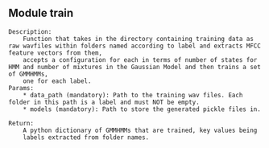 
## Module train


    Description:
        Function that takes in the directory containing training data as raw wavfiles within folders named according to label and extracts MFCC feature vectors from them,
        accepts a configuration for each in terms of number of states for HMM and number of mixtures in the Gaussian Model and then trains a set of GMMHMMs,
        one for each label.
    Params:
        * data_path (mandatory): Path to the training wav files. Each folder in this path is a label and must NOT be empty.
        * models (mandatory): Path to store the generated pickle files in.

    Return:
        A python dictionary of GMMHMMs that are trained, key values being
        labels extracted from folder names.
    